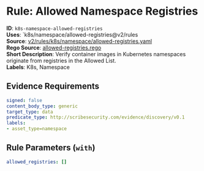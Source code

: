 # Rule: Allowed Namespace Registries

**ID**: `k8s-namespace-allowed-registries`  
**Uses**: `k8s/namespace/allowed-registries@v2/rules  
**Source**: [v2/rules/k8s/namespace/allowed-registries.yaml](https://github.com/scribe-public/sample-policies/v2/rules/k8s/namespace/allowed-registries.yaml)  
**Rego Source**: [allowed-registries.rego](https://github.com/scribe-public/sample-policies/v2/rules/k8s/namespace/allowed-registries.rego)  
**Short Description**: Verify container images in Kubernetes namespaces originate from registries in the Allowed List.  
**Labels**: K8s, Namespace

## Evidence Requirements

```yaml
signed: false
content_body_type: generic
target_type: data
predicate_type: http://scribesecurity.com/evidence/discovery/v0.1
labels:
- asset_type=namespace
```
## Rule Parameters (`with`)

```yaml
allowed_registries: []
```
